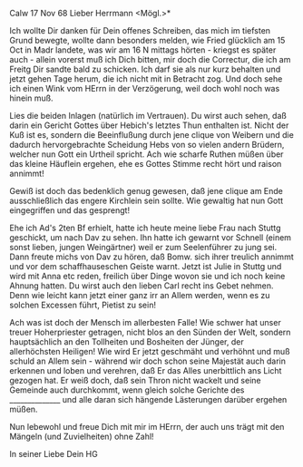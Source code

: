  Calw 17 Nov 68
Lieber Herrmann <Mögl.>*

Ich wollte Dir danken für Dein offenes Schreiben, das mich im tiefsten Grund bewegte, wollte dann besonders melden, wie Fried glücklich am 15 Oct in Madr landete, was wir am 16 N mittags hörten - kriegst es später auch - allein vorerst muß ich Dich bitten, mir doch die Correctur, die ich am Freitg Dir sandte bald zu schicken. Ich darf sie als nur kurz behalten und jetzt gehen Tage herum, die ich nicht mit in Betracht zog. Und doch sehe ich einen Wink vom HErrn in der Verzögerung, weil doch wohl noch was hinein muß.

Lies die beiden Inlagen (natürlich im Vertrauen). Du wirst auch sehen, daß darin ein Gericht Gottes über Hebich's letztes Thun enthalten ist. Nicht der Kuß ist es, sondern die Beeinflußung durch jene clique von Weibern und die dadurch hervorgebrachte Scheidung Hebs von so vielen andern Brüdern, welcher nun Gott ein Urtheil spricht. Ach wie scharfe Ruthen müßen über das kleine Häuflein ergehen, ehe es Gottes Stimme recht hört und raison annimmt!

Gewiß ist doch das bedenklich genug gewesen, daß jene clique am Ende ausschließlich das engere Kirchlein sein sollte. Wie gewaltig hat nun Gott eingegriffen und das gesprengt!

Ehe ich Ad's 2ten Bf erhielt, hatte ich heute meine liebe Frau nach Stuttg geschickt, um nach Dav zu sehen. Ihn hatte ich gewarnt vor Schnell (einem sonst lieben, jungen Weingärtner) weil er zum Seelenführer zu jung sei. Dann freute michs von Dav zu hören, daß Bomw. sich ihrer treulich annimmt und vor dem schaffhauseschen Geiste warnt. Jetzt ist Julie in Stuttg und wird mit Anna etc reden, freilich über Dinge wovon sie und ich noch keine Ahnung hatten. Du wirst auch den lieben Carl recht ins Gebet nehmen. Denn wie leicht kann jetzt einer ganz irr an Allem werden, wenn es zu solchen Excessen führt, Pietist zu sein!

Ach was ist doch der Mensch im allerbesten Falle! Wie schwer hat unser treuer Hoherpriester getragen, nicht blos an den Sünden der Welt, sondern hauptsächlich an den Tollheiten und Bosheiten der Jünger, der allerhöchsten Heiligen! Wie wird Er jetzt geschmäht und verhöhnt und muß schuld an Allem sein - während wir doch schon seine Majestät auch darin erkennen und loben und verehren, daß Er das Alles unerbittlich ans Licht gezogen hat. Er weiß doch, daß sein Thron nicht wackelt und seine Gemeinde auch durchkommt, wenn gleich solche Gerichte des ______________ und alle daran sich hängende Lästerungen darüber ergehen müßen.

Nun lebewohl und freue Dich mit mir im HErrn, der auch uns trägt mit den Mängeln (und Zuvielheiten) ohne Zahl!

 In seiner Liebe
 Dein HG
